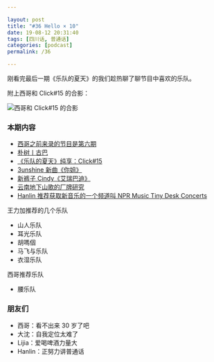 ```yaml
---

layout: post
title: "#36 Hello × 10"
date: 19-08-12 20:31:40
tags: [四川话, 普通话]
categories: [podcast]
permalink: /36

---
```


刚看完最后一期《乐队的夏天》的我们趁热聊了聊节目中喜欢的乐队。

附上西哥和 Click#15 的合影：

![西哥和 Click#15 的合影]({{site.url}}/assets/img/ep36/xg-click15.jpg)

### 本期内容

- [西哥之前来录的节目是第六期](https://bubaile.net/podcast/2017/12/12/music-live-1.html)
- [朴树丨古巴](https://v.qq.com/x/cover/3fk0u0r23e2n2lr/c00275po64b.html)
- [《乐队的夏天》纯享：Click#15](https://www.iqiyi.com/v_19rslcos6s.html)
- [3unshine 新曲《你姐》](https://www.bilibili.com/video/av27224840/)
- [新裤子 Cindy《艾瑞巴迪》](https://www.iqiyi.com/v_19rrhwh4t7.html)
- [云南地下山歌的厂牌研究](https://zhuanlan.zhihu.com/p/73152306)
- [Hanlin 推荐获取新音乐的一个频道叫 NPR Music Tiny Desk Concerts](https://www.youtube.com/user/nprmusic)

王力加推荐的几个乐队

- 山人乐队
- 耳光乐队
- 胡嗎個
- 马飞与乐队
- 衣湿乐队

西哥推荐乐队

- 腰乐队

### 朋友们

- 西哥：看不出来 30 岁了吧
- 大沈：自我定位太难了
- Lijia：爱喝啤酒力量大
- Hanlin：正努力讲普通话